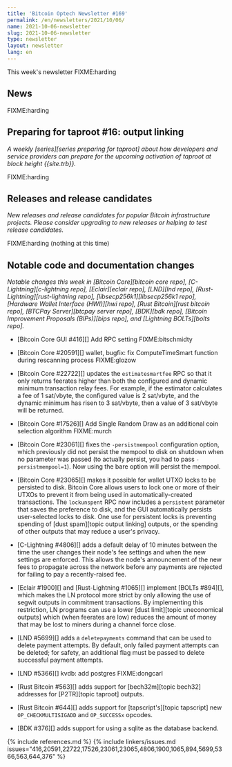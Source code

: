 ```yaml
---
title: 'Bitcoin Optech Newsletter #169'
permalink: /en/newsletters/2021/10/06/
name: 2021-10-06-newsletter
slug: 2021-10-06-newsletter
type: newsletter
layout: newsletter
lang: en
---
```

This week's newsletter FIXME:harding

## News

FIXME:harding

## Preparing for taproot #16: output linking

*A weekly [series][series preparing for taproot] about how developers
and service providers can prepare for the upcoming activation of taproot
at block height {{site.trb}}.*

FIXME:harding <!-- include specials/taproot/en/14-signmessage.md -->

## Releases and release candidates

*New releases and release candidates for popular Bitcoin infrastructure
projects.  Please consider upgrading to new releases or helping to test
release candidates.*

FIXME:harding (nothing at this time)

## Notable code and documentation changes

*Notable changes this week in [Bitcoin Core][bitcoin core repo],
[C-Lightning][c-lightning repo], [Eclair][eclair repo], [LND][lnd repo],
[Rust-Lightning][rust-lightning repo], [libsecp256k1][libsecp256k1
repo], [Hardware Wallet Interface (HWI)][hwi repo],
[Rust Bitcoin][rust bitcoin repo], [BTCPay Server][btcpay server repo],
[BDK][bdk repo], [Bitcoin Improvement Proposals (BIPs)][bips repo], and
[Lightning BOLTs][bolts repo].*

- [Bitcoin Core GUI #416][] Add RPC setting FIXME:bitschmidty

- [Bitcoin Core #20591][] wallet, bugfix: fix ComputeTimeSmart function during rescanning process FIXME:glozow

- [Bitcoin Core #22722][] updates the `estimatesmartfee` RPC so that it
  only returns feerates higher than both the configured and dynamic
  minimum transaction relay fees.  For example, if the estimator
  calculates a fee of 1 sat/vbyte, the configured value is 2 sat/vbyte,
  and the dynamic minimum has risen to 3 sat/vbyte, then a value of 3
  sat/vbyte will be returned.

- [Bitcoin Core #17526][] Add Single Random Draw as an additional coin selection algorithm FIXME:murch

- [Bitcoin Core #23061][] fixes the `-persistmempool` configuration
  option, which previously did not persist the mempool to disk on
  shutdown when no parameter was passed (to actually persist, you had to
  pass `-persistmempool=1`).  Now using the bare option will persist the
  mempool.

- [Bitcoin Core #23065][] makes it possible for wallet UTXO locks to be
  persisted to disk.  Bitcoin Core allows users to lock one or more of their
  UTXOs to prevent it from being used in automatically-created
  transactions.  The `lockunspent` RPC now includes a `persistent`
  parameter that saves the preference to disk, and the GUI automatically
  persists user-selected locks to disk.  One use for persistent locks is
  preventing spending of [dust spam][topic output linking] outputs, or
  the spending of other outputs that may reduce a user's privacy.

- [C-Lightning #4806][] adds a default delay of 10 minutes between the
  time the user changes their node's fee settings and when the new
  settings are enforced.  This allows the node's announcement of the new
  fees to propagate across the network before any payments are rejected
  for failing to pay a recently-raised fee.

- [Eclair #1900][] and [Rust-Lightning #1065][] implement [BOLTs
  #894][], which makes the LN protocol more strict by only allowing the
  use of segwit outputs in commitment transactions.  By implementing
  this restriction, LN programs can use a lower [dust limit][topic
  uneconomical outputs] which (when feerates are low) reduces the amount
  of money that may be lost to miners during a channel force close.

- [LND #5699][] adds a `deletepayments` command that can be used to
  delete payment attempts.  By default, only failed payment attempts can
  be deleted; for safety, an additional flag must be passed to delete
  successful payment attempts.

- [LND #5366][] kvdb: add postgres FIXME:dongcarl

- [Rust Bitcoin #563][] adds support for [bech32m][topic bech32]
  addresses for [P2TR][topic taproot] outputs.

- [Rust Bitcoin #644][] adds support for [tapscript's][topic tapscript] new
  `OP_CHECKMULTISIGADD` and `OP_SUCCESSx` opcodes.

- [BDK #376][] adds support for using a sqlite as the database backend.

<!--
- FIXME:harding update topics/RCs
- FIXME:harding check #bitcoin-core-dev weekly meeting logs
- FIXME:harding check #lightning-dev weekly meeting log
-->
{% include references.md %}
{% include linkers/issues.md issues="416,20591,22722,17526,23061,23065,4806,1900,1065,894,5699,5366,563,644,376" %}
